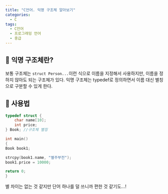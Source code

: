 ```yaml
---
title: "C언어. 익명 구조체 알아보기"
categories:
  - C
tags:
  - C언어
  - 프로그래밍 언어
  - 중급
---
```


## 🌟 익명 구조체란?

보통 구조체는 `struct Person...`이런 식으로 이름을 지정해서 사용하지만, 이름을 정하지 않아도 되는 구조체가 있다. 익명 구조체는 typedef로 정의하면서 이름 대신 별칭으로 구분할 수 있게 한다.

## 🌟 사용법

```c
typedef struct {
	char name[10];
	int price;
} Book; //구조체 별칭

int main()
{
Book book1;

strcpy(book1.name, "별주부전");
book1.price = 10000;

return 0;
}
```

별 차이는 없는 것 같지만 단어 하나를 덜 쓰니까 편한 것 같기도...!